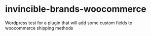 # invincible-brands-woocommerce
Wordpress test for a plugin that will add some custom fields to woocommerce shipping methods
